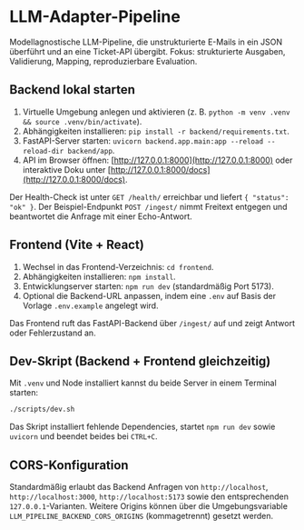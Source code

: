 # LLM-Adapter-Pipeline
Modellagnostische LLM-Pipeline, die unstrukturierte E-Mails in ein JSON überführt und an eine Ticket-API übergibt. Fokus: strukturierte Ausgaben, Validierung, Mapping, reproduzierbare Evaluation.

## Backend lokal starten
1. Virtuelle Umgebung anlegen und aktivieren (z. B. `python -m venv .venv && source .venv/bin/activate`).
2. Abhängigkeiten installieren: `pip install -r backend/requirements.txt`.
3. FastAPI-Server starten: `uvicorn backend.app.main:app --reload --reload-dir backend/app`.
4. API im Browser öffnen: [http://127.0.0.1:8000](http://127.0.0.1:8000) oder interaktive Doku unter [http://127.0.0.1:8000/docs](http://127.0.0.1:8000/docs).

Der Health-Check ist unter `GET /health/` erreichbar und liefert `{ "status": "ok" }`. Der Beispiel-Endpunkt `POST /ingest/` nimmt Freitext entgegen und beantwortet die Anfrage mit einer Echo-Antwort.

## Frontend (Vite + React)
1. Wechsel in das Frontend-Verzeichnis: `cd frontend`.
2. Abhängigkeiten installieren: `npm install`.
3. Entwicklungserver starten: `npm run dev` (standardmäßig Port 5173).
4. Optional die Backend-URL anpassen, indem eine `.env` auf Basis der Vorlage `.env.example` angelegt wird.

Das Frontend ruft das FastAPI-Backend über `/ingest/` auf und zeigt Antwort oder Fehlerzustand an.

## Dev-Skript (Backend + Frontend gleichzeitig)
Mit `.venv` und Node installiert kannst du beide Server in einem Terminal starten:

```bash
./scripts/dev.sh
```

Das Skript installiert fehlende Dependencies, startet `npm run dev` sowie `uvicorn` und beendet beides bei `CTRL+C`.

## CORS-Konfiguration
Standardmäßig erlaubt das Backend Anfragen von `http://localhost`, `http://localhost:3000`, `http://localhost:5173` sowie den entsprechenden `127.0.0.1`-Varianten. Weitere Origins können über die Umgebungsvariable `LLM_PIPELINE_BACKEND_CORS_ORIGINS` (kommagetrennt) gesetzt werden.
